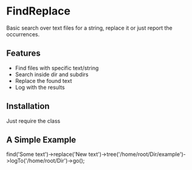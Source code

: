 # FindReplace
Basic search over text files for a string, replace it or just report the occurrences.


## Features
- Find files with specific text/string
- Search inside dir and subdirs
- Replace the found text
- Log with the results


## Installation
Just require the class

## A Simple Example
<?php
	$fr = new FindReplace\FindReplace\FindReplace;
	$fr->find('Some text')->replace('New text')->tree('/home/root/Dir/example')->logTo('/home/root/Dir')->go();